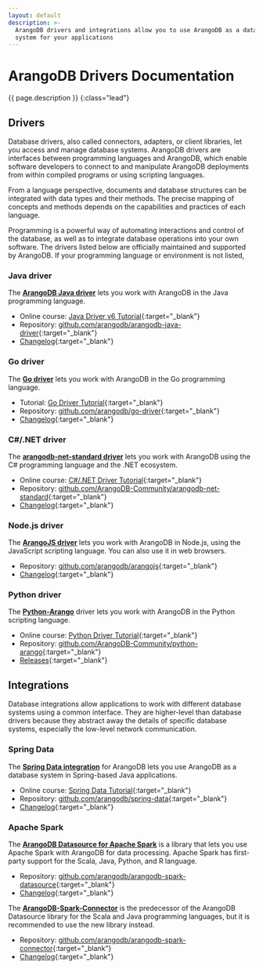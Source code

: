 ```yaml
---
layout: default
description: >-
  ArangoDB drivers and integrations allow you to use ArangoDB as a database
  system for your applications
---
```

# ArangoDB Drivers Documentation

{{ page.description }}
{:class="lead"}

## Drivers

Database drivers, also called connectors, adapters, or client libraries, let you
access and manage database systems. ArangoDB drivers are interfaces between
programming languages and ArangoDB, which enable software developers to connect
to and manipulate ArangoDB deployments from within compiled programs or using
scripting languages.

From a language perspective, documents and database structures can be integrated
with data types and their methods. The precise mapping of concepts and methods
depends on the capabilities and practices of each language.

Programming is a powerful way of automating interactions and control of the
database, as well as to integrate database operations into your own software.
The drivers listed below are officially maintained and supported by ArangoDB.
If your programming language or environment is not listed, 

### Java driver

The [**ArangoDB Java driver**](java.html) lets you work with ArangoDB in the
Java programming language.

- Online course: [Java Driver v6 Tutorial](https://university.arangodb.com/courses/java-driver-tutorial-v6/){:target="_blank"}
- Repository: [github.com/arangodb/arangodb-java-driver](https://github.com/arangodb/arangodb-java-driver){:target="_blank"}
- [Changelog](https://github.com/arangodb/arangodb-java-driver/blob/master/ChangeLog.md#readme){:target="_blank"}

### Go driver

The [**Go driver**](go.html) lets you work with ArangoDB in the Go programming
language.

- Tutorial: [Go Driver Tutorial](https://university.arangodb.com/courses/go-driver-tutorial/){:target="_blank"}
- Repository: [github.com/arangodb/go-driver](https://github.com/arangodb/go-driver){:target="_blank"}
- [Changelog](https://github.com/arangodb/go-driver/blob/master/CHANGELOG.md#readme){:target="_blank"}

### C#/.NET driver

The [**arangodb-net-standard driver**](dotnet.html) lets you work with ArangoDB
using the C# programming language and the .NET ecosystem.

- Online course: [C#/.NET Driver Tutorial](https://university.arangodb.com/courses/csharp-dotnet-driver-tutorial/){:target="_blank"}
- Repository: [github.com/ArangoDB-Community/arangodb-net-standard](https://github.com/ArangoDB-Community/arangodb-net-standard){:target="_blank"}
- [Changelog](https://github.com/ArangoDB-Community/arangodb-net-standard/blob/master/ChangeLog.md){:target="_blank"}

### Node.js driver

The [**ArangoJS driver**](js.html) lets you work with ArangoDB in Node.js, using
the JavaScript scripting language. You can also use it in web browsers.

- Repository: [github.com/arangodb/arangojs](https://github.com/arangodb/arangojs){:target="_blank"}
- [Changelog](https://github.com/arangodb/arangojs/blob/main/CHANGELOG.md#readme){:target="_blank"}

### Python driver

The [**Python-Arango**](python.html) driver lets you work with ArangoDB in the
Python scripting language.

- Online course: [Python Driver Tutorial](https://www.arangodb.com/tutorials/tutorial-python/){:target="_blank"}
- Repository: [github.com/ArangoDB-Community/python-arango](https://github.com/ArangoDB-Community/python-arango){:target="_blank"}
- [Releases](https://github.com/ArangoDB-Community/python-arango/releases){:target="_blank"}

## Integrations

Database integrations allow applications to work with different database systems
using a common interface. They are higher-level than database drivers because
they abstract away the details of specific database systems, especially the
low-level network communication.

### Spring Data

The [**Spring Data integration**](spring-data.html) for ArangoDB lets you use
ArangoDB as a database system in Spring-based Java applications.

- Online course: [Spring Data Tutorial](https://university.arangodb.com/courses/spring-data-tutorial){:target="_blank"}
- Repository: [github.com/arangodb/spring-data](https://github.com/arangodb/spring-data){:target="_blank"}
- [Changelog](https://github.com/arangodb/spring-data/blob/master/ChangeLog.md#readme){:target="_blank"}

### Apache Spark

The [**ArangoDB Datasource for Apache Spark**](spark-connector-new.html) is a
library that lets you use Apache Spark with ArangoDB for data processing.
Apache Spark has first-party support for the Scala, Java, Python, and R language.

- Repository: [github.com/arangodb/arangodb-spark-datasource](https://github.com/arangodb/arangodb-spark-datasource){:target="_blank"}
- [Changelog](https://github.com/arangodb/arangodb-spark-datasource/blob/main/ChangeLog.md){:target="_blank"}

The [**ArangoDB-Spark-Connector**](spark-connector.html) is the predecessor of
the ArangoDB Datasource library for the Scala and Java programming languages,
but it is recommended to use the new library instead.

 - Repository: [github.com/arangodb/arangodb-spark-connector](https://github.com/arangodb/arangodb-spark-connector){:target="_blank"}
 - [Changelog](https://github.com/arangodb/arangodb-spark-connector/blob/master/ChangeLog.md#readme){:target="_blank"}
